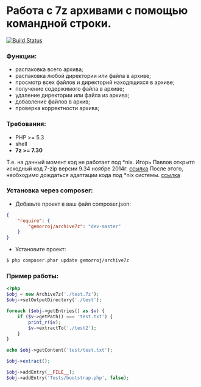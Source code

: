 # Работа с 7z архивами с помощью командной строки.

[![Build Status](https://secure.travis-ci.org/Gemorroj/Archive7z.png?branch=master)](https://travis-ci.org/Gemorroj/Archive7z)


### Функции:

- распаковка всего архива;
- распаковка любой директории или файла в архиве;
- просмотр всех файлов и директорий находящихся в архиве;
- получение содержимого файла в архиве;
- удаление директории или файла из архива;
- добавление файлов в архив;
- проверка корректности архива;


### Требования:

- PHP >= 5.3
- shell
- **7z >= 7.30**

Т.е. на данный момент код не работает под *nix.
Игорь Павлов открытл исходный код 7-zip версии 9.34 ноябре 2014г.
[ссылка](http://sourceforge.net/p/sevenzip/discussion/45797/thread/9e42ada6/)
После этого, необходимо дождаться адаптации кода под *nix системы.
[ссылка](https://sourceforge.net/p/p7zip/discussion/383043/thread/f54fe89a/#7003)


### Установка через composer:

- Добавьте проект в ваш файл composer.json:

```json
{
    "require": {
        "gemorroj/archive7z": "dev-master"
    }
}
```
- Установите проект:

```bash
$ php composer.phar update gemorroj/archive7z
```


### Пример работы:

```php
<?php
$obj = new Archive7z('./test.7z');
$obj->setOutputDirectory('./test');

foreach ($obj->getEntries() as $v) {
    if ($v->getPath() === 'test.txt') {
        print_r($v);
        $v->extractTo('./test2');
    }
}

echo $obj->getContent('test/test.txt');

$obj->extract();

$obj->addEntry(__FILE__);
$obj->addEntry('Tests/bootstrap.php', false);
```